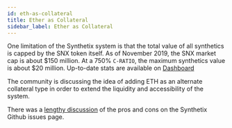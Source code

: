 ```yaml
---
id: eth-as-collateral
title: Ether as Collateral
sidebar_label: Ether as Collateral
---
```


One limitation of the Synthetix system is that the total value of all synthetics is capped by the SNX token itself. As of November 2019, the SNX market cap is about $150 million. At a 750% `C-RATIO`, the maximum synthetics value is about $20 million. Up-to-date stats are available on <a href="https://dashboard.synthetix.io/" class="link" target="_blank">Dashboard</a>


The community is discussing the idea of adding ETH as an alternate collateral type in order to extend the liquidity and accessibility of the system.

There was a <a href="https://github.com/Synthetixio/synthetix/issues/232" target="_blank" class="link">lengthy discussion</a> of the pros and cons on the Synthetix Github issues page.

